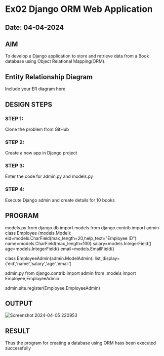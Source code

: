 # Ex02 Django ORM Web Application
## Date: 04-04-2024

## AIM
To develop a Django application to store and retrieve data from a Book database using Object Relational Mapping(ORM).

## Entity Relationship Diagram

Include your ER diagram here

## DESIGN STEPS
 
### STEP 1:
Clone the problem from GitHub

### STEP 2:
Create a new app in Django project

### STEP 3:
Enter the code for admin.py and models.py

### STEP 4:
Execute Django admin and create details for 10 books

## PROGRAM
models.py
from django.db import models from django.contrib import admin class Employee (models.Model): eid=models.CharField(max_length=20,help_text="Employee ID") name=models.CharField(max_length=100) salary=models.IntegerField() age=models.IntegerField() email=models.EmailField()

class EmployeeAdmin(admin.ModelAdmin): list_display=('eid','name','salary','age','email')

admin.py
from django.contrib import admin from .models import Employee,EmployeeAdmin

admin.site.register(Employee,EmployeeAdmin)

## OUTPUT
![Screenshot 2024-04-05 220953](https://github.com/KISHORENARAYANANSR/ORM/assets/148202102/1aa8a6ca-4da6-4793-b56e-44e3841e18ad)





## RESULT
Thus the program for creating a database using ORM hass been executed successfully
